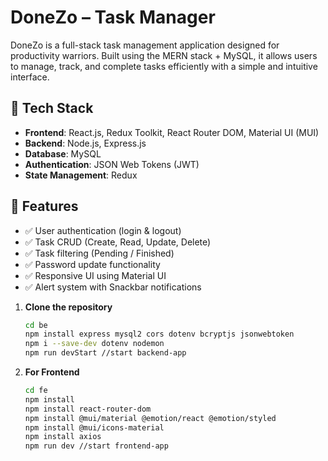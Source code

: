 # DoneZo – Task Manager

DoneZo is a full-stack task management application designed for productivity warriors. Built using the MERN stack + MySQL, it allows users to manage, track, and complete tasks efficiently with a simple and intuitive interface.

## 🚀 Tech Stack

- **Frontend**: React.js, Redux Toolkit, React Router DOM, Material UI (MUI)
- **Backend**: Node.js, Express.js
- **Database**: MySQL
- **Authentication**: JSON Web Tokens (JWT)
- **State Management**: Redux

## 📂 Features

- ✅ User authentication (login & logout)
- ✅ Task CRUD (Create, Read, Update, Delete)
- ✅ Task filtering (Pending / Finished)
- ✅ Password update functionality
- ✅ Responsive UI using Material UI
- ✅ Alert system with Snackbar notifications

1. **Clone the repository**
   ```bash
   cd be
   npm install express mysql2 cors dotenv bcryptjs jsonwebtoken
   npm i --save-dev dotenv nodemon
   npm run devStart //start backend-app
2. **For Frontend**
   ```bash
   cd fe
   npm install
   npm install react-router-dom
   npm install @mui/material @emotion/react @emotion/styled 
   npm install @mui/icons-material
   npm install axios
   npm run dev //start frontend-app

   
